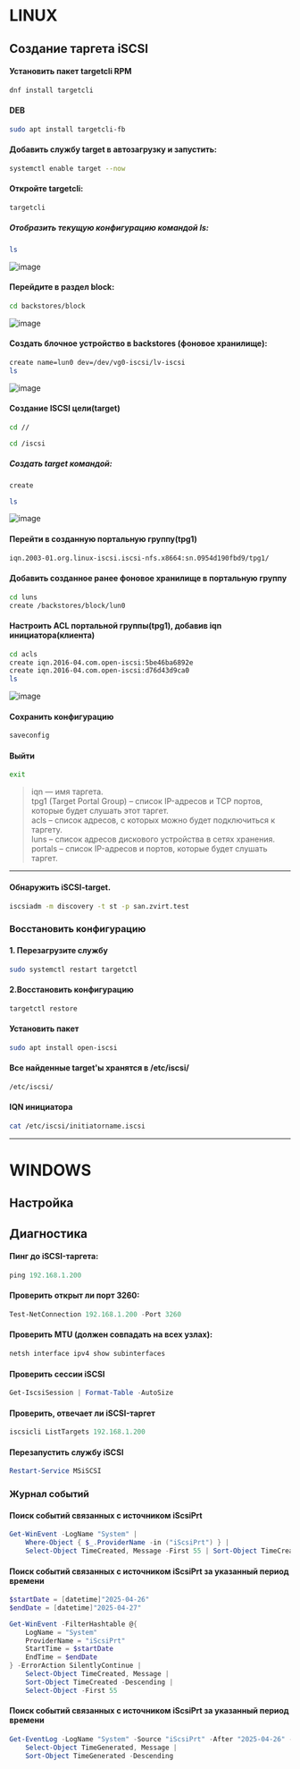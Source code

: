 # LINUX

## Создание таргета iSCSI

#### Установить пакет targetcli RPM
```bash
dnf install targetcli
```
#### DEB
```bash
sudo apt install targetcli-fb
```

#### Добавить службу target в автозагрузку и запустить:
```bash
systemctl enable target --now
```

#### Откройте targetcli:
```bash
targetcli
```

##### Отобразить текущую конфигурацию командой ls: 
```bash
ls
```
![image](https://github.com/user-attachments/assets/1a394873-432a-4eae-a442-3a6715d6b721)


#### Перейдите в раздел block:
```bash
cd backstores/block
```
![image](https://github.com/user-attachments/assets/09933fba-ca70-4bb0-aadf-a859be599cf7)


#### Создать блочное устройство в backstores (фоновое хранилище):
```bash
create name=lun0 dev=/dev/vg0-iscsi/lv-iscsi
ls
```
![image](https://github.com/user-attachments/assets/e55326d5-ec67-4f88-ad90-5d124719efb4)


#### Создание ISCSI цели(target)
```bash
cd //
```
```bash
cd /iscsi
```
##### Создать target командой:
```bash
create
```
```bash
ls
```
![image](https://github.com/user-attachments/assets/c295dd86-2a9a-4629-87b7-27b6de29de38)


#### Перейти в созданную портальную группу(tpg1)
```bash
iqn.2003-01.org.linux-iscsi.iscsi-nfs.x8664:sn.0954d190fbd9/tpg1/
```

#### Добавить созданное ранее фоновое хранилище в портальную группу
```bash
cd luns
create /backstores/block/lun0
```

#### Настроить ACL портальной группы(tpg1), добавив iqn инициатора(клиента)
```bash
cd acls
create iqn.2016-04.com.open-iscsi:5be46ba6892e
create iqn.2016-04.com.open-iscsi:d76d43d9ca0
ls
```
![image](https://github.com/user-attachments/assets/dff2e610-31ef-4ca7-aef1-aa90f413387f)


#### Сохранить конфигурацию
```bash
saveconfig 
```

#### Выйти
```bash
exit 
```

> iqn — имя таргета.  
> tpg1 (Target Portal Group) – список IP-адресов и TCP портов, которые будет слушать этот таргет.  
> acls – список адресов, с которых можно будет подключиться к таргету.  
> luns – список адресов дискового устройства в сетях хранения.  
> portals – список IP-адресов и портов, которые будет слушать таргет.  


----

#### Обнаружить iSCSI-target.
```bash
iscsiadm -m discovery -t st -p san.zvirt.test
```

### Восстановить конфигурацию
#### 1. Перезагрузите службу
```bash
sudo systemctl restart targetctl
```

#### 2.Восстановить конфигурацию
```bash
targetctl restore
```


#### Установить пакет
```bash
sudo apt install open-iscsi
```

#### Все найденные target'ы хранятся в /etc/iscsi/
```bash
/etc/iscsi/
```

#### IQN инициатора
```bash
cat /etc/iscsi/initiatorname.iscsi
```


----

# WINDOWS
## Настройка



## Диагностика

#### Пинг до iSCSI-таргета:
```powershell
ping 192.168.1.200
```

#### Проверить открыт ли порт 3260:
```powershell
Test-NetConnection 192.168.1.200 -Port 3260
```

#### Проверить MTU (должен совпадать на всех узлах):
```powershell
netsh interface ipv4 show subinterfaces
```

#### Проверить сессии iSCSI
```powershell
Get-IscsiSession | Format-Table -AutoSize
```

#### Проверить, отвечает ли iSCSI-таргет
```powershell
iscsicli ListTargets 192.168.1.200
```

#### Перезапустить службу iSCSI
```powershell
Restart-Service MSiSCSI
```

### Журнал событий

#### Поиск событий связанных с источником iScsiPrt
```powershell
Get-WinEvent -LogName "System" | 
    Where-Object { $_.ProviderName -in ("iScsiPrt") } | 
    Select-Object TimeCreated, Message -First 55 | Sort-Object TimeCreated -Descending
```

#### Поиск событий связанных с источником iScsiPrt за указанный период времени
```powershell
$startDate = [datetime]"2025-04-26"
$endDate = [datetime]"2025-04-27"

Get-WinEvent -FilterHashtable @{
    LogName = "System"
    ProviderName = "iScsiPrt"
    StartTime = $startDate
    EndTime = $endDate
} -ErrorAction SilentlyContinue | 
    Select-Object TimeCreated, Message | 
    Sort-Object TimeCreated -Descending | 
    Select-Object -First 55
```

#### Поиск событий связанных с источником iScsiPrt за указанный период времени
```powershell
Get-EventLog -LogName "System" -Source "iScsiPrt" -After "2025-04-26" -Before "2025-04-27" | 
    Select-Object TimeGenerated, Message | 
    Sort-Object TimeGenerated -Descending
```
